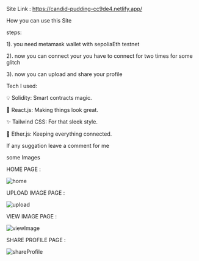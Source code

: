 Site Link : https://candid-pudding-cc9de4.netlify.app/

How you can use this Site

steps:

1). you need metamask wallet with sepoliaEth testnet

2). now you can connect your you have to connect for two times for some glitch

3). now you can upload and share your profile


Tech I used:

💡 Solidity: Smart contracts magic.

🚀 React.js: Making things look great.

✨ Tailwind CSS: For that sleek style.

🔗 Ether.js: Keeping everything connected.

If any suggation leave a comment for me 

some Images


HOME PAGE :

![home](https://github.com/Ronak1257/Decentralized-Image-Sharing/assets/130481625/4ad7dd58-06b1-4d02-a9b0-ea2b2fd3ca78)


UPLOAD IMAGE PAGE :

![upload](https://github.com/Ronak1257/Decentralized-Image-Sharing/assets/130481625/c40abd0d-e4c1-4de1-b308-fa78b12ef985)


VIEW IMAGE PAGE :

![viewImage](https://github.com/Ronak1257/Decentralized-Image-Sharing/assets/130481625/4a8f2511-cdf5-4416-9f1f-ae85166f42e1)


SHARE PROFILE PAGE :

![shareProfile](https://github.com/Ronak1257/Decentralized-Image-Sharing/assets/130481625/a84218e9-9dac-42f5-86d0-1c8018cfe960)

